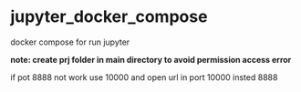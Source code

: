# jupyter_docker_compose
docker compose for run jupyter

**note: create prj folder in main directory to avoid permission access error**

if pot 8888 not work use 10000 and open url in port 10000 insted 8888
